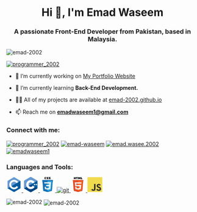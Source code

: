<h1 align="center">Hi 👋, I'm Emad Waseem</h1>
<h3 align="center">A passionate Front-End Developer from Pakistan, based in Malaysia.</h3>

<p align="left"> <img src="https://komarev.com/ghpvc/?username=emad-2002&label=Profile%20views&color=0e75b6&style=flat" alt="emad-2002" /> </p>

<p align="left"> <a href="https://twitter.com/programmer_2002" target="blank"><img src="https://img.shields.io/twitter/follow/programmer_2002?logo=twitter&style=for-the-badge" alt="programmer_2002" /></a> </p>

- 🔭 I’m currently working on [My Portfolio Website](https://emad-2002.github.io/)

- 🌱 I’m currently learning **Back-End Development.**

- 👨‍💻 All of my projects are available at [emad-2002.github.io](https://emad-2002.github.io/)

- 📫 Reach me on **emadwaseem1@gmail.com**

<h3 align="left">Connect with me:</h3>
<p align="left">
<a href="https://twitter.com/programmer_2002" target="blank"><img align="center" src="https://raw.githubusercontent.com/rahuldkjain/github-profile-readme-generator/master/src/images/icons/Social/twitter.svg" alt="programmer_2002" height="30" width="40" /></a>
<a href="https://linkedin.com/in/emad-waseem" target="blank"><img align="center" src="https://raw.githubusercontent.com/rahuldkjain/github-profile-readme-generator/master/src/images/icons/Social/linked-in-alt.svg" alt="emad-waseem" height="30" width="40" /></a>
<a href="https://fb.com/emad.wasee.2002" target="blank"><img align="center" src="https://raw.githubusercontent.com/rahuldkjain/github-profile-readme-generator/master/src/images/icons/Social/facebook.svg" alt="emad.wasee.2002" height="30" width="40" /></a>
<a href="https://instagram.com/emadwaseem1" target="blank"><img align="center" src="https://raw.githubusercontent.com/rahuldkjain/github-profile-readme-generator/master/src/images/icons/Social/instagram.svg" alt="emadwaseem1" height="30" width="40" /></a>
</p>

<h3 align="left">Languages and Tools:</h3>
<p align="left"> <a href="https://www.cprogramming.com/" target="_blank" rel="noreferrer"> <img src="https://raw.githubusercontent.com/devicons/devicon/master/icons/c/c-original.svg" alt="c" width="40" height="40"/> </a> <a href="https://www.w3schools.com/cpp/" target="_blank" rel="noreferrer"> <img src="https://raw.githubusercontent.com/devicons/devicon/master/icons/cplusplus/cplusplus-original.svg" alt="cplusplus" width="40" height="40"/> </a> <a href="https://www.w3schools.com/css/" target="_blank" rel="noreferrer"> <img src="https://raw.githubusercontent.com/devicons/devicon/master/icons/css3/css3-original-wordmark.svg" alt="css3" width="40" height="40"/> </a> <a href="https://git-scm.com/" target="_blank" rel="noreferrer"> <img src="https://www.vectorlogo.zone/logos/git-scm/git-scm-icon.svg" alt="git" width="40" height="40"/> </a> <a href="https://www.w3.org/html/" target="_blank" rel="noreferrer"> <img src="https://raw.githubusercontent.com/devicons/devicon/master/icons/html5/html5-original-wordmark.svg" alt="html5" width="40" height="40"/> </a> <a href="https://developer.mozilla.org/en-US/docs/Web/JavaScript" target="_blank" rel="noreferrer"> <img src="https://raw.githubusercontent.com/devicons/devicon/master/icons/javascript/javascript-original.svg" alt="javascript" width="40" height="40"/> </a> </p>

<p><img align="left" src="https://github-readme-stats.vercel.app/api/top-langs?username=emad-2002&show_icons=true&locale=en&layout=compact" alt="emad-2002" /></p>

<p>&nbsp;<img align="center" src="https://github-readme-stats.vercel.app/api?username=emad-2002&show_icons=true&locale=en" alt="emad-2002" /></p>
